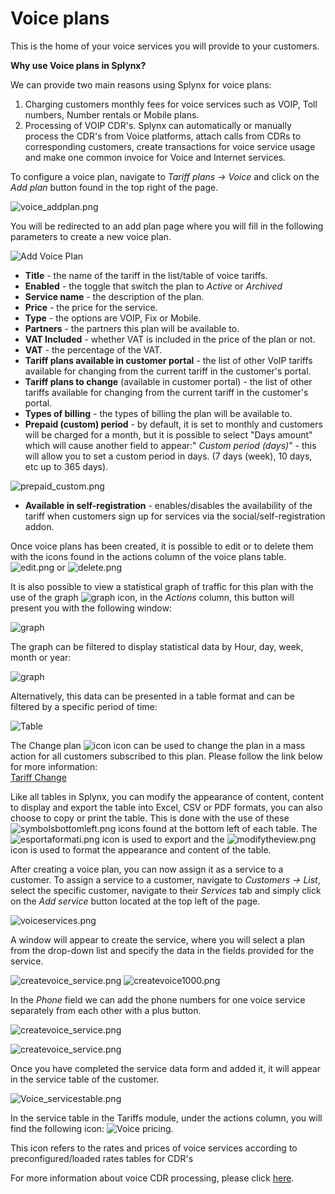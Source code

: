 Voice plans
===========


This is the home of your voice services you will provide to your customers.

**Why use Voice plans in Splynx?**

We can provide two main reasons using Splynx for voice plans:

1. Charging customers monthly fees for voice services such as VOIP, Toll numbers, Number rentals or Mobile plans.
2. Processing of VOIP CDR's. Splynx can automatically or manually process the CDR's from Voice platforms, attach calls from CDRs to corresponding customers, create transactions for voice service usage and make one common invoice for Voice and Internet services.

To configure a voice plan, navigate to _Tariff plans → Voice_ and click on the _Add plan_ button found in the top right of the page.

![voice_addplan.png](voice_addplan.png)

You will be redirected to an add plan page where you will fill in the following parameters to create a new voice plan.

![Add Voice Plan](voice_addnew.png)

* **Title** - the name of the tariff in the list/table of voice tariffs.
* **Enabled** - the toggle that switch the plan to *Active* or *Archived*
* **Service name** - the description of the plan.
* **Price** - the price for the service.
* **Type** - the options are VOIP, Fix or Mobile.
* **Partners** - the partners this plan will be available to.
* **VAT Included** - whether VAT is included in the price of the plan or not.
* **VAT** - the percentage of the VAT.
* **Tariff plans available in customer portal** - the list of other VoIP tariffs available for changing from the current tariff in the customer's portal.
* **Tariff plans to change** (available in customer portal) - the list of other tariffs available for changing from the current tariff in the customer's portal.
* **Types of billing** - the types of billing the plan will be available to.
* **Prepaid (custom) period** - by default, it is set to monthly and customers will be charged for a month, but it is possible to select "Days amount" which will cause another field to appear:" _Custom period (days)_" - this will allow you to set a custom period in days. (7 days (week), 10 days, etc up to 365 days).

![prepaid_custom.png](prepaid_custom.png)

* **Available in self-registration** -  enables/disables the availability of the tariff when customers sign up for services via the social/self-registration addon.

Once voice plans has been created, it is possible to edit or to delete them with the icons found in the actions column of the voice plans table.  <icon class="image-icon">![edit.png](edit.png)</icon> or <icon class="image-icon">![delete.png](delete.png)</icon>

It is also possible to view a statistical graph of traffic for this plan with the use of the graph <icon class="image-icon">![graph](graph.png)</icon> icon, in the *Actions* column, this button will present you with the following window:

![graph](graph2.png)

The graph can be filtered to display statistical data by Hour, day, week, month or year:

![graph](graph3.png)

Alternatively, this data can be presented in a table format and can be filtered by a specific period of time:

![Table](table.png)

The Change plan <icon class="image-icon">![icon](change_plan.png)</icon> icon can be used to change the plan in a mass action for all customers subscribed to this plan. Please follow the link below for more information:<br>
[Tariff Change](configuring_tariff_plans/tariff_change/tariff_change.md)

Like all tables in Splynx, you can modify the appearance of content, content to display and export the table into Excel, CSV or PDF formats, you can also choose to copy or print the table. This is done with the use of these <icon class="image-icon">![symbolsbottomleft.png](symbolsbottomleft.png)</icon>  icons found at the bottom left of each table. The <icon class="image-icon">![esportaformati.png](esportaformati.png)</icon> icon is used to export and the   <icon class="image-icon">![modifytheview.png](modifytheview.png)</icon> icon is used to format the appearance and content of the table.

After creating a voice plan, you can now assign it as a service to a customer. To assign a service to a customer, navigate to _Customers → List_, select the specific customer, navigate to their _Services_ tab and simply click on the *Add service* button located at the top left of the page.

![voiceservices.png](voiceservices.png)

A window will appear to create the service, where you will select a plan from the drop-down list and specify the data in the fields provided for the service.

![createvoice_service.png](createvoice_service.png) ![createvoice1000.png](createvoice1000.png)

In the *Phone* field we can add the phone numbers for one voice service separately from each other with a plus button.

![createvoice_service.png](createvoice_service1.png)

![createvoice_service.png](createvoice_service2.png)

Once you have completed the service data form and added it, it will appear in the service table of the customer.

![Voice_servicestable.png](Voice_servicestable.png)

In the service table in the Tariffs module, under the actions column, you will find the following icon: <icon class="image-icon">![Voice pricing](voice_pricing.png)</icon>.

This icon refers to the rates and prices of voice services according to preconfigured/loaded rates tables for CDR's

For more information about voice CDR processing, please click [here](voice/voice.md).
